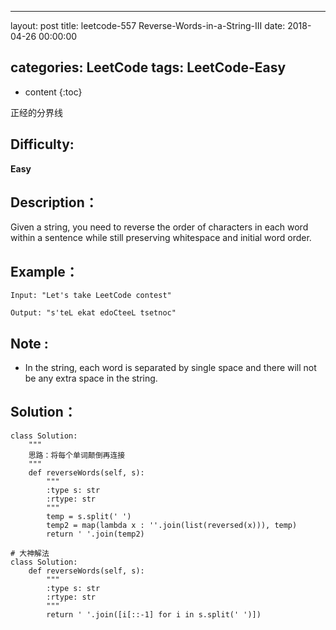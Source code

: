 
---
layout: post
title:  leetcode-557 Reverse-Words-in-a-String-III
date:   2018-04-26 00:00:00

categories: LeetCode
tags: LeetCode-Easy
---

* content
{:toc}

正经的分界线





## Difficulty:

**Easy**

## Description：

Given a string, you need to reverse the order of characters in each word within 
a sentence while still preserving whitespace and initial word order.

## Example：

```
Input: "Let's take LeetCode contest"

Output: "s'teL ekat edoCteeL tsetnoc"
```

## Note :

- In the string, each word is separated by single space and there will 
not be any extra space in the string.

## Solution：

```
class Solution:
    """
    思路：将每个单词颠倒再连接
    """
    def reverseWords(self, s):
        """
        :type s: str
        :rtype: str
        """
        temp = s.split(' ')
        temp2 = map(lambda x : ''.join(list(reversed(x))), temp)
        return ' '.join(temp2)

# 大神解法
class Solution:
    def reverseWords(self, s):
        """
        :type s: str
        :rtype: str
        """
        return ' '.join([i[::-1] for i in s.split(' ')])
```